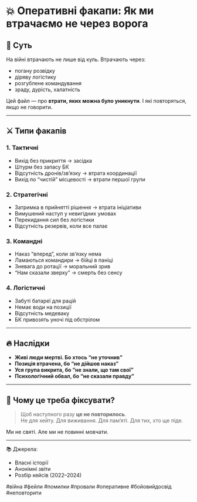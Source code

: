 # 💥 Оперативні факапи: Як ми втрачаємо не через ворога

## 🎯 Суть

На війні втрачають не лише від куль. Втрачають через:
- погану розвідку
- діряву логістику
- розгублене командування
- зраду, дурість, халатність

Цей файл — про **втрати, яких можна було уникнути**. І які повторяться, якщо не говорити.

---

## ⚔️ Типи факапів

### 1. **Тактичні**

- Вихід без прикриття → засідка
- Штурм без запасу БК
- Відсутність дронів/звʼязку → втрата координації
- Вихід по “чистій” місцевості → втрати першої групи

### 2. **Стратегічні**

- Затримка в прийнятті рішення → втрата ініціативи
- Вимушений наступ у невигідних умовах
- Перекидання сил без логістики
- Відсутність резервів, коли все палає

### 3. **Командні**

- Наказ “вперед”, коли звʼязку нема
- Ламаються командири → бійці в паніці
- Зневага до ротації → моральний зрив
- “Нам сказали зверху” → смерть без сенсу

### 4. **Логістичні**

- Забуті батареї для рацій
- Немає води на позиції
- Відсутність медеваку
- БК привозять уночі під обстрілом

---

## 🔥 Наслідки

- **Живі люди мертві. Бо хтось “не уточнив”**
- **Позиція втрачена, бо “не дійшов наказ”**
- **Уся група викрита, бо “не знали, що там свої”**
- **Психологічний обвал, бо “не сказали правду”**

---

## 📌 Чому це треба фіксувати?

> Щоб наступного разу **це не повторилось**.  
> Не для хейту. Для виживання. Для памʼяті. Для тих, хто ще піде.

Ми не святі. Але ми не повинні мовчати.

---

📚 Джерела:
- Власні історії
- Анонімні звіти
- Розбір кейсів (2022–2024)

#війна #фейли #помилки #провали #оперативне #бойовийдосвід #неповторити